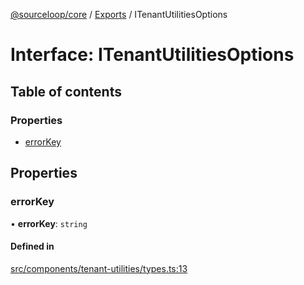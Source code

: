 [@sourceloop/core](../README.md) / [Exports](../modules.md) / ITenantUtilitiesOptions

# Interface: ITenantUtilitiesOptions

## Table of contents

### Properties

- [errorKey](ITenantUtilitiesOptions.md#errorkey)

## Properties

### errorKey

• **errorKey**: `string`

#### Defined in

[src/components/tenant-utilities/types.ts:13](https://github.com/sourcefuse/loopback4-microservice-catalog/blob/d35fdb3f0/packages/core/src/components/tenant-utilities/types.ts#L13)
